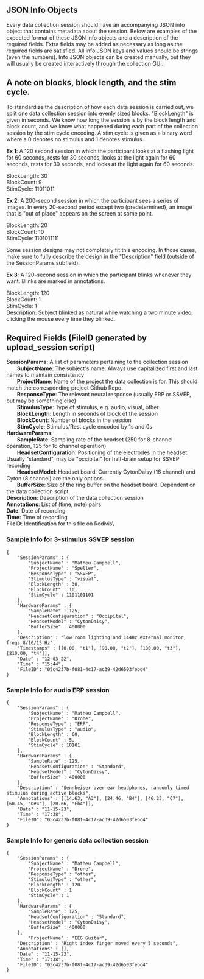 ## JSON Info Objects
Every data collection session should have an accompanying JSON info object that contains metadata about the session. 
Below are examples of the expected format of these JSON info objects and a description of the required fields. 
Extra fields may be added as necessary as long as the required fields are satisfied. All info JSON keys and values 
should be strings (even the numbers). Info JSON objects can be created manually, but they will usually be created 
interactively through the collection GUI.

## A note on blocks, block length, and the stim cycle.
To standardize the description of how each data session is carried out, we split one data collection
session into evenly sized blocks. "BlockLength" is given in seconds. We know how long the session is by the block length and block count, and
we know what happened during each part of the collection session by the stim cycle encoding.
A stim cycle is given as a binary word where a 0 denotes no stimulus and 1 denotes stimulus.

**Ex 1**: A 120 second session in which the participant looks at a flashing light for 60 seconds, rests for 30 seconds, looks at the light again for 60 seconds, rests for 30 seconds, and looks at the light again for 60 seconds.

BlockLength: 30\
BlockCount: 9\
StimCycle: 11011011

**Ex 2**: A 200-second session in which the participant sees a series of images. In every 20-second period except two (predetermined), an image that is "out of place" appears on the screen at some point.

BlockLength: 20\
BlockCount: 10\
StimCycle: 1101011111

Some session designs may not completely fit this encoding. In those cases, make sure to fully describe the design in the "Description" field (outside of the SessionParams subfield). 

**Ex 3**: A 120-second session in which the participant blinks whenever they want. Blinks are marked in annotations.

BlockLength: 120\
BlockCount: 1\
StimCycle: 1\
Description: Subject blinked as natural while watching a two minute video, clicking the mouse every time they blinked.

## Required Fields (FileID generated by upload_session script)
**SessionParams**: A list of parameters pertaining to the collection session\
&emsp;&emsp;**SubjectName**: The subject's name. Always use capitalized first and last names to maintain consistency\
&emsp;&emsp;**ProjectName**: Name of the project the data collection is for. This should match the corresponding project Github Repo.\
&emsp;&emsp;**ResponseType**: The relevant neural response (usually ERP or SSVEP, but may be something else)\
&emsp;&emsp;**StimulusType**: Type of stimulus, e.g. audio, visual, other\
&emsp;&emsp;**BlockLength**: Length in seconds of block of the session\
&emsp;&emsp;**BlockCount**: Number of blocks in the session\
&emsp;&emsp;**StimCycle**: Stimulus/Rest cycle encoded by 1s and 0s\
**HardwareParams**:\
&emsp;&emsp;**SampleRate**: Sampling rate of the headset (250 for 8-channel operation, 125 for 16 channel operation)\
&emsp;&emsp;**HeadsetConfiguration**: Positioning of the electrodes in the headset. Usually "standard", may be "occipital" for half-brain setup for SSVEP recording\
&emsp;&emsp;**HeadsetModel**: Headset board. Currently CytonDaisy (16 channel) and Cyton (8 channel) are the only options.\
&emsp;&emsp;**BufferSize**: Size of the ring buffer on the headset board. Dependent on the data collection script.\
**Description**: Description of the data collection session\
**Annotations**: List of (time, note) pairs\
**Date**: Date of recording\
**Time**: Time of recording\
**FileID**: Identification for this file on Redivis\

### Sample Info for 3-stimulus SSVEP session
```
{
    "SessionParams" : {
        "SubjectName" : "Matheu Campbell",
        "ProjectName" : "Speller",
        "ResponseType" : "SSVEP",
        "StimulusType" : "visual",
        "BlockLength" : 30,
        "BlockCount" : 10,
        "StimCycle" : 1101101101
    },
    "HardwareParams" : {
        "SampleRate" : 125,
        "HeadsetConfiguration" : "Occipital",
        "HeadsetModel" : "CytonDaisy",
        "BufferSize" : 400000
    },
    "Description" : "low room lighting and 144Hz external monitor, freqs 8/10/15 Hz",    
    "Timestamps" : [[0.00, "t1"], [90.00, "t2"], [180.00, "t3"], [210.00, "t4"]],
    "Date" : "12-03-22",
    "Time" : "15:44",
    "FileID": "05c4237b-f081-4c17-ac39-42d6503febc4"
}
```

### Sample Info for audio ERP session
```
{
    "SessionParams" : {
        "SubjectName" : "Matheu Campbell",
        "ProjectName" : "Drone",
        "ResponseType" : "ERP",
        "StimulusType" : "audio",
        "BlockLength" : 60,
        "BlockCount" : 5,
        "StimCycle" : 10101
    },
    "HardwareParams" : {
        "SampleRate" : 125,
        "HeadsetConfiguration" : "Standard",
        "HeadsetModel" : "CytonDaisy",
        "BufferSize" : 400000
    },
    "Description" : "Sennheiser over-ear headphones, randomly timed stimulus during active blocks",    
    "Annotations" : [[14.63, "A3"], [24.46, "B4"], [46.23, "C7"], [60.45, "D#4"], [20.66, "Eb4"]],
    "Date" : "11-15-23",
    "Time" : "17:38",
    "FileID": "05c4237b-f081-4c17-ac39-42d6503febc4"
}
```
### Sample Info for generic data collection session
```
{
    "SessionParams" : {
        "SubjectName" : "Matheu Campbell",
        "ProjectName" : "Drone",
        "ResponseType" : "other",
        "StimulusType" : "other",
        "BlockLength" : 120
        "BlockCount" : 1
        "StimCycle" : 1
    },
    "HardwareParams" : {
        "SampleRate" : 125,
        "HeadsetConfiguration" : "Standard",
        "HeadsetModel" : "CytonDaisy",
        "BufferSize" : 400000
    },
        "ProjectName" : "EEG Guitar",
    "Description" : "Right index finger moved every 5 seconds",
    "Annotations" : [],
    "Date" : "11-15-23",
    "Time" : "17:38",
    "FileID": "05c4237b-f081-4c17-ac39-42d6503febc4"
}
```
